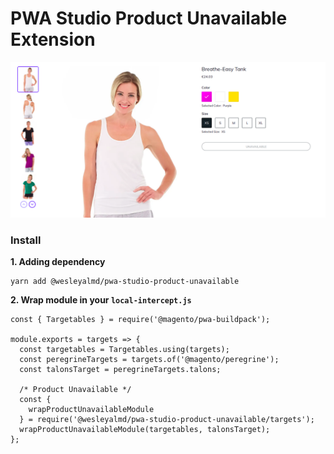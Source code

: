 # PWA Studio Product Unavailable Extension

![Preview](https://github.com/wesleyalmd/pwa-studio-product-unavailable/raw/master/docs/preview.png 'Preview')

### Install

**1. Adding dependency**

```
yarn add @wesleyalmd/pwa-studio-product-unavailable
```

**2. Wrap module in your `local-intercept.js`**

```
const { Targetables } = require('@magento/pwa-buildpack');

module.exports = targets => {
  const targetables = Targetables.using(targets);
  const peregrineTargets = targets.of('@magento/peregrine');
  const talonsTarget = peregrineTargets.talons;

  /* Product Unavailable */
  const {
    wrapProductUnavailableModule
  } = require('@wesleyalmd/pwa-studio-product-unavailable/targets');
  wrapProductUnavailableModule(targetables, talonsTarget);
};

```
